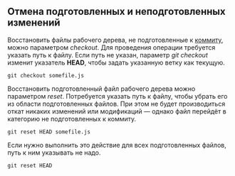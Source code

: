 ## Отмена подготовленных и неподготовленных изменений

Восстановить файлы рабочего дерева, не подготовленные к [коммиту](./definitions.md), можно параметром *checkout*. Для проведения операции требуется указать путь к файлу. Если путь не указан, параметр *git checkout* изменит указатель **HEAD**, чтобы задать указанную ветку как текущую.

``` bash=
git checkout somefile.js
```

Восстановить подготовленный файл рабочего дерева можно параметром *reset*. Потребуется указать путь к файлу, чтобы убрать его из области подготовленных файлов. При этом не будет производиться откат никаких изменений или модификаций — однако файл перейдёт в категорию не подготовленных к коммиту.

``` bash=
git reset HEAD somefile.js
```

Если нужно выполнить это действие для всех подготовленных файлов, путь к ним указывать не надо.

``` bash=
git reset HEAD
```
